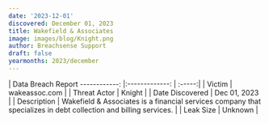 ```yaml
---
date: '2023-12-01'
discovered: December 01, 2023
title: Wakefield & Associates
image: images/blog/Knight.png
author: Breachsense Support
draft: false
yearmonths: 2023/december
---
```



| Data Breach Report
------------:     |:-------------:    | :-----:|
| Victim      | wakeassoc.com      | 
| Threat Actor      | Knight      | 
| Date Discovered      | Dec 01, 2023      | 
| Description      | Wakefield & Associates is a financial services company that specializes in debt collection and billing services.      | 
| Leak Size      | Unknown      | 

